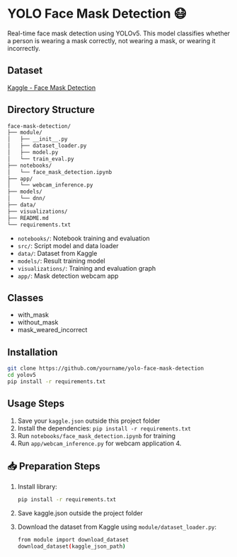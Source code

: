 # YOLO Face Mask Detection 😷

Real-time face mask detection using YOLOv5. This model classifies whether a person is wearing a mask correctly, not wearing a mask, or wearing it incorrectly.

## Dataset

[Kaggle - Face Mask Detection](https://www.kaggle.com/datasets/andrewmvd/face-mask-detection)

## Directory Structure

```bash
face-mask-detection/
├── module/
│   ├── __init__.py
│   ├── dataset_loader.py
│   ├── model.py
│   └── train_eval.py
├── notebooks/
│   └── face_mask_detection.ipynb
├── app/
│   └── webcam_inference.py
├── models/
│   └── dnn/
├── data/
├── visualizations/
├── README.md
└── requirements.txt

```

- `notebooks/`: Notebook training and evaluation
- `src/`: Script model and data loader
- `data/`: Dataset from Kaggle
- `models/`: Result training model
- `visualizations/`: Training and evaluation graph
- `app/`: Mask detection webcam app

## Classes

- with_mask
- without_mask
- mask_weared_incorrect

## Installation

```bash
git clone https://github.com/yourname/yolo-face-mask-detection
cd yolov5
pip install -r requirements.txt
```

## Usage Steps

1. Save your `kaggle.json` outside this project folder
2. Install the dependencies: `pip install -r requirements.txt`
3. Run `notebooks/face_mask_detection.ipynb` for training
4. Run `app/webcam_inference.py` for webcam application 4.

## 📥 Preparation Steps

1. Install library:

   ```bash
   pip install -r requirements.txt

   ```

2. Save kaggle.json outside the project folder
3. Download the dataset from Kaggle using `module/dataset_loader.py`:

   ```bash
   from module import download_dataset
   download_dataset(kaggle_json_path)

   ```
